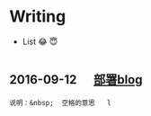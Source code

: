 # Writing

- List :joy: :innocent:
```

```
## 2016-09-12 &nbsp;&nbsp;&nbsp;&nbsp; [部署blog](/_posts/deploy.md)

```
说明：&nbsp;  空格的意思   l
```

